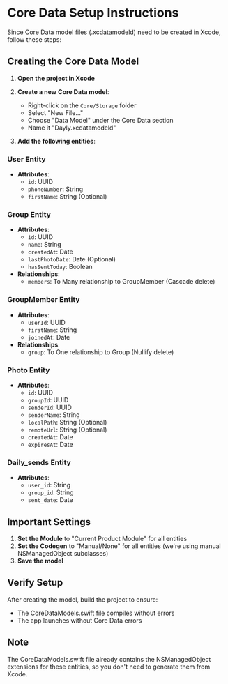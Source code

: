 # Core Data Setup Instructions

Since Core Data model files (.xcdatamodeld) need to be created in Xcode, follow these steps:

## Creating the Core Data Model

1. **Open the project in Xcode**
2. **Create a new Core Data model**:
   - Right-click on the `Core/Storage` folder
   - Select "New File..."
   - Choose "Data Model" under the Core Data section
   - Name it "Dayly.xcdatamodeld"

3. **Add the following entities**:

### User Entity
- **Attributes**:
  - `id`: UUID
  - `phoneNumber`: String
  - `firstName`: String (Optional)

### Group Entity
- **Attributes**:
  - `id`: UUID
  - `name`: String
  - `createdAt`: Date
  - `lastPhotoDate`: Date (Optional)
  - `hasSentToday`: Boolean
- **Relationships**:
  - `members`: To Many relationship to GroupMember (Cascade delete)

### GroupMember Entity
- **Attributes**:
  - `userId`: UUID
  - `firstName`: String
  - `joinedAt`: Date
- **Relationships**:
  - `group`: To One relationship to Group (Nullify delete)

### Photo Entity
- **Attributes**:
  - `id`: UUID
  - `groupId`: UUID
  - `senderId`: UUID
  - `senderName`: String
  - `localPath`: String (Optional)
  - `remoteUrl`: String (Optional)
  - `createdAt`: Date
  - `expiresAt`: Date

### Daily_sends Entity
- **Attributes**:
  - `user_id`: String
  - `group_id`: String
  - `sent_date`: Date

## Important Settings

1. **Set the Module** to "Current Product Module" for all entities
2. **Set the Codegen** to "Manual/None" for all entities (we're using manual NSManagedObject subclasses)
3. **Save the model**

## Verify Setup

After creating the model, build the project to ensure:
- The CoreDataModels.swift file compiles without errors
- The app launches without Core Data errors

## Note
The CoreDataModels.swift file already contains the NSManagedObject extensions for these entities, so you don't need to generate them from Xcode.
